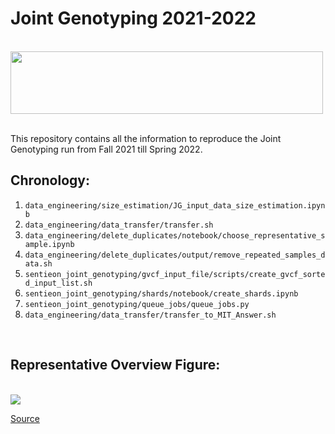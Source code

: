 # Joint Genotyping 2021-2022

<br>
<img src="https://support.sentieon.com/manual/_static/companylogo.png" style="width:500px;height:100px">
<br>
<br>

This repository contains all the information to reproduce the Joint Genotyping run from Fall 2021 till Spring 2022. 

## Chronology: 

1. `data_engineering/size_estimation/JG_input_data_size_estimation.ipynb`
2. `data_engineering/data_transfer/transfer.sh`
3. `data_engineering/delete_duplicates/notebook/choose_representative_sample.ipynb`
4. `data_engineering/delete_duplicates/output/remove_repeated_samples_data.sh`
5. `sentieon_joint_genotyping/gvcf_input_file/scripts/create_gvcf_sorted_input_list.sh`
6. `sentieon_joint_genotyping/shards/notebook/create_shards.ipynb`
7. `sentieon_joint_genotyping/queue_jobs/queue_jobs.py`
8. `data_engineering/data_transfer/transfer_to_MIT_Answer.sh`
<br>

## Representative Overview Figure: 

<br>
<img src="https://i0.wp.com/images.squarespace-cdn.com/content/v1/5ea57eb1c6398826cb20f779/1594826700669-UQCPD472Z3CX8X5LTZOX/ke17ZwdGBToddI8pDm48kP8w85gLkngkQ_FRn7mAj8hZw-zPPgdn4jUwVcJE1ZvWQUxwkmyExglNqGp0IvTJZUJFbgE-7XRK3dMEBRBhUpwQubD-KGwRVfwb6ubM5SVMDJduzuVpMDxbTfRxfdLPF9Og1AwerCUiOkKpDB0uqgQ/0*OEe5JlQ3xsgl6saO.png?w=1160&ssl=1">

[Source](https://dnastack.com/joint-genotyping-10k-whole-genome-sequences-using-sentieon-on-google-cloud-strategies-for-analyzing-large-sample-sets/)

